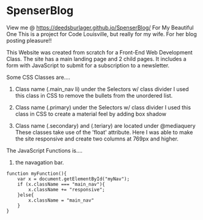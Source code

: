 # SpenserBlog
View me @ https://deedsburlager.github.io/SpenserBlog/
For My Beautiful One
This is a project for Code Louisville, but really for my wife. 
For her blog posting pleasure!!

This Website was created from scratch for a Front-End Web Development Class. The site has a main landing page and 2 child pages. It includes a form with JavaScript to submit for a subscription to a newsletter. 

Some CSS Classes are....
1. Class name (.main_nav li) under the Selectors w/ class divider
I used this class in CSS to remove the bullets from the unordered list.

2. Class name (.primary) under the Selectors w/ class divider
I used this class in CSS to create a material feel by adding box shadow

3. Class name (.secondary) and (.teriary) are located under @mediaquery
These classes take use of the 'float' attribute. Here I was able to make the site responsive and create two columns at 769px and higher.

The JavaScript Functions is....

1. the navagation bar. 
```
function myFunction(){
    var x = document.getElementById("myNav");
    if (x.className === "main_nav"){
        x.className += "responsive";
    }else{
        x.className = "main_nav"
    }
}
```